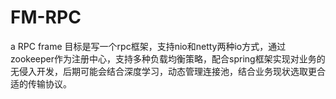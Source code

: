 # FM-RPC
a RPC frame
目标是写一个rpc框架，支持nio和netty两种io方式，通过zookeeper作为注册中心，支持多种负载均衡策略，配合spring框架实现对业务的无侵入开发，后期可能会结合深度学习，动态管理连接池，结合业务现状选取更合适的传输协议。
